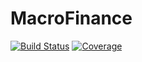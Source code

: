 # MacroFinance

[![Build Status](https://github.com/nvonturk/MacroFinance.jl/actions/workflows/CI.yml/badge.svg?branch=main)](https://github.com/nvonturk/MacroFinance.jl/actions/workflows/CI.yml?query=branch%3Amain)
[![Coverage](https://codecov.io/gh/nvonturk/MacroFinance.jl/branch/main/graph/badge.svg)](https://codecov.io/gh/nvonturk/MacroFinance.jl)
